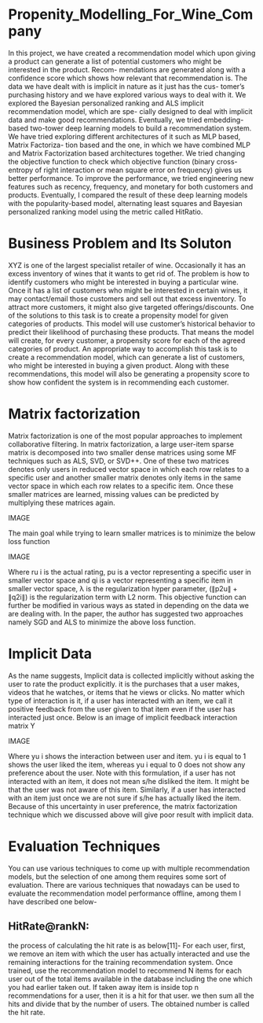 # Propenity_Modelling_For_Wine_Company
In this project, we have created a recommendation model which upon giving a product
can generate a list of potential customers who might be interested in the product. Recom-
mendations are generated along with a confidence score which shows how relevant that
recommendation is. The data we have dealt with is implicit in nature as it just has the cus-
tomer’s purchasing history and we have explored various ways to deal with it. We explored
the Bayesian personalized ranking and ALS implicit recommendation model, which are spe-
cially designed to deal with implicit data and make good recommendations. Eventually, we
tried embedding-based two-tower deep learning models to build a recommendation system.
We have tried exploring different architectures of it such as MLP based, Matrix Factoriza-
tion based and the one, in which we have combined MLP and Matrix Factorization based
architectures together. We tried changing the objective function to check which objective
function (binary cross-entropy of right interaction or mean square error on frequency) gives
us better performance. To improve the performance, we tried engineering new features such
as recency, frequency, and monetary for both customers and products. Eventually, I compared
the result of these deep learning models with the popularity-based model, alternating least
squares and Bayesian personalized ranking model using the metric called HitRatio.

# Business Problem and Its Soluton
XYZ is one of the largest specialist retailer of wine. Occasionally
it has an excess inventory of wines that it wants to get rid of. The problem is how to
identify customers who might be interested in buying a particular wine. Once it has a list of
customers who might be interested in certain wines, it may contact/email those customers
and sell out that excess inventory. To attract more customers, it might also give targeted
offerings/discounts.
One of the solutions to this task is to create a propensity model for given categories of
products. This model will use customer’s historical behavior to predict their likelihood of
purchasing these products. That means the model will create, for every customer, a propensity
score for each of the agreed categories of product.
An appropriate way to accomplish this task is to create a recommendation model, which can
generate a list of customers, who might be interested in buying a given product. Along with
these recommendations, this model will also be generating a propensity score to show how
confident the system is in recommending each customer.

# Matrix factorization
Matrix factorization is one of the most popular approaches to implement collaborative
filtering. In matrix factorization, a large user-item sparse matrix is
decomposed into two smaller dense matrices using some MF techniques such as ALS,
SVD, or SVD++. One of these two matrices denotes only users in reduced vector space
in which each row relates to a specific user and another smaller matrix denotes only items
in the same vector space in which each row relates to a specific item. Once these smaller
matrices are learned, missing values can be predicted by multiplying these matrices again.

IMAGE

The main goal while trying to learn smaller matrices is to minimize the below loss
function

IMAGE


Where ru i is the actual rating, pu is a vector representing a specific user in smaller
vector space and qi is a vector representing a specific item in smaller vector space, λ is the
regularization hyper parameter, (∥p2u∥ + ∥q2i∥) is the regularization term with L2 norm.
This objective function can further be modified in various ways as stated in depending
on the data we are dealing with. In the paper, the author has suggested two approaches
namely SGD and ALS to minimize the above loss function.

# Implicit Data
As the name suggests, Implicit data is collected implicitly without asking the user to rate
the product explicitly. it is the purchases that a user makes, videos that he watches, or items
that he views or clicks. No matter which type of interaction is it, if a user has interacted with
an item, we call it positive feedback from the user given to that item even if the user has
interacted just once. Below is an image of implicit feedback interaction matrix Y

IMAGE

Where yu i shows the interaction between user and item. yu i is equal to 1 shows the user liked
the item, whereas yu i equal to 0 does not show any preference about the user. Note with this
formulation, if a user has not interacted with an item, it does not mean s/he disliked the item.
It might be that the user was not aware of this item. Similarly, if a user has interacted with an
item just once we are not sure if s/he has actually liked the item. Because of this uncertainty
in user preference, the matrix factorization technique which we discussed above will give
poor result with implicit data.


# Evaluation Techniques
You can use various techniques to come up with multiple recommendation models, but the
selection of one among them requires some sort of evaluation. There are various techniques
that nowadays can be used to evaluate the recommendation model performance offline,
among them I have described one below-

## HitRate@rankN:
the process of calculating the hit rate is as below[11]-
For each user, first, we remove an item with which the user has actually interacted and use
the remaining interactions for the training recommendation system. Once trained, use the
recommendation model to recommend N items for each user out of the total items available
in the database including the one which you had earlier taken out. If taken away item is
inside top n recommendations for a user, then it is a hit for that user. we then sum all the hits
and divide that by the number of users. The obtained number is called the hit rate.


